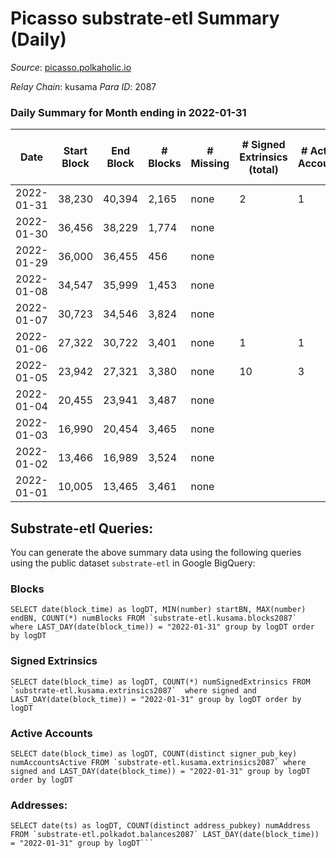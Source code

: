 # Picasso substrate-etl Summary (Daily)

_Source_: [picasso.polkaholic.io](https://picasso.polkaholic.io)

*Relay Chain*: kusama
*Para ID*: 2087



### Daily Summary for Month ending in 2022-01-31


| Date | Start Block | End Block | # Blocks | # Missing | # Signed Extrinsics (total) | # Active Accounts | # Addresses with Balances | # Events | # Transfers | # XCM Transfers In | # XCM Transfers Out |
| ---- | ----------- | --------- | -------- | --------- | --------------------------- | ----------------- | ------------------------- | -------- | ----------- | ------------------ | ------------------- |
| 2022-01-31 | 38,230 | 40,394 | 2,165 | none  | 2 | 1 | 8 | 4,339 |   |   |   |
| 2022-01-30 | 36,456 | 38,229 | 1,774 | none  |  |  | 8 | 3,549 |   |   |   |
| 2022-01-29 | 36,000 | 36,455 | 456 | none  |  |  | 8 | 913 |   |   |   |
| 2022-01-08 | 34,547 | 35,999 | 1,453 | none  |  |  | 8 | 2,906 |   |   |   |
| 2022-01-07 | 30,723 | 34,546 | 3,824 | none  |  |  | 8 | 7,650 |   |   |   |
| 2022-01-06 | 27,322 | 30,722 | 3,401 | none  | 1 | 1 | 8 | 6,809 |   |   |   |
| 2022-01-05 | 23,942 | 27,321 | 3,380 | none  | 10 | 3 | 8 | 6,816 |   |   |   |
| 2022-01-04 | 20,455 | 23,941 | 3,487 | none  |  |  | 6 | 6,976 |   |   |   |
| 2022-01-03 | 16,990 | 20,454 | 3,465 | none  |  |  | 6 | 6,932 |   |   |   |
| 2022-01-02 | 13,466 | 16,989 | 3,524 | none  |  |  | 6 | 7,050 |   |   |   |
| 2022-01-01 | 10,005 | 13,465 | 3,461 | none  |  |  | 6 | 6,924 |   |   |   |

## Substrate-etl Queries:
You can generate the above summary data using the following queries using the public dataset `substrate-etl` in Google BigQuery:


### Blocks
```
SELECT date(block_time) as logDT, MIN(number) startBN, MAX(number) endBN, COUNT(*) numBlocks FROM `substrate-etl.kusama.blocks2087`  where LAST_DAY(date(block_time)) = "2022-01-31" group by logDT order by logDT
```


### Signed Extrinsics
```
SELECT date(block_time) as logDT, COUNT(*) numSignedExtrinsics FROM `substrate-etl.kusama.extrinsics2087`  where signed and LAST_DAY(date(block_time)) = "2022-01-31" group by logDT order by logDT
```


### Active Accounts
```
SELECT date(block_time) as logDT, COUNT(distinct signer_pub_key) numAccountsActive FROM `substrate-etl.kusama.extrinsics2087` where signed and LAST_DAY(date(block_time)) = "2022-01-31" group by logDT order by logDT
```


### Addresses:
```
SELECT date(ts) as logDT, COUNT(distinct address_pubkey) numAddress FROM `substrate-etl.polkadot.balances2087` LAST_DAY(date(block_time)) = "2022-01-31" group by logDT```

